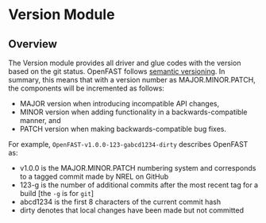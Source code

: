 # Version Module

## Overview
The Version module provides all driver and glue codes with the version based
on the git status. OpenFAST follows [semantic versioning](https://semver.org).
In summary, this means that with a version number as MAJOR.MINOR.PATCH, the
components will be incremented as follows:

- MAJOR version when introducing incompatible API changes,
- MINOR version when adding functionality in a backwards-compatible manner, and
- PATCH version when making backwards-compatible bug fixes.

For example, ``OpenFAST-v1.0.0-123-gabcd1234-dirty`` describes OpenFAST as:

- v1.0.0 is the MAJOR.MINOR.PATCH numbering system and corresponds to a tagged
  commit made by NREL on GitHub
- 123-g is the number of additional commits after the most recent tag for a
  build [the ``-g`` is for ``git``]
- abcd1234 is the first 8 characters of the current commit hash
- dirty denotes that local changes have been made but not committed
